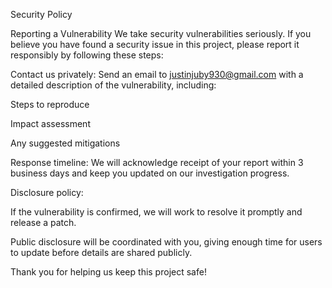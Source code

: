 Security Policy


Reporting a Vulnerability
We take security vulnerabilities seriously. If you believe you have found a security issue in this project, please report it responsibly by following these steps:

Contact us privately:
Send an email to justinjuby930@gmail.com with a detailed description of the vulnerability, including:

Steps to reproduce

Impact assessment

Any suggested mitigations

Response timeline:
We will acknowledge receipt of your report within 3 business days and keep you updated on our investigation progress.

Disclosure policy:

If the vulnerability is confirmed, we will work to resolve it promptly and release a patch.

Public disclosure will be coordinated with you, giving enough time for users to update before details are shared publicly.

Thank you for helping us keep this project safe!

